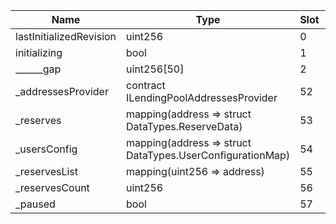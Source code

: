 |Name|Type|Slot|Offset|Bytes|Contract|
|-|-|-|-|-|-|
| lastInitializedRevision | uint256                                                   | 0    | 0      | 32    |LendingPool.sol:LendingPool|
| initializing            | bool                                                      | 1    | 0      | 1     |LendingPool.sol:LendingPool|
| ______gap               | uint256[50]                                               | 2    | 0      | 1600  |LendingPool.sol:LendingPool|
| _addressesProvider      | contract ILendingPoolAddressesProvider                    | 52   | 0      | 20    |LendingPool.sol:LendingPool|
| _reserves               | mapping(address => struct DataTypes.ReserveData)          | 53   | 0      | 32    |LendingPool.sol:LendingPool|
| _usersConfig            | mapping(address => struct DataTypes.UserConfigurationMap) | 54   | 0      | 32    |LendingPool.sol:LendingPool|
| _reservesList           | mapping(uint256 => address)                               | 55   | 0      | 32    |LendingPool.sol:LendingPool|
| _reservesCount          | uint256                                                   | 56   | 0      | 32    |LendingPool.sol:LendingPool|
| _paused                 | bool                                                      | 57   | 0      | 1     |LendingPool.sol:LendingPool|